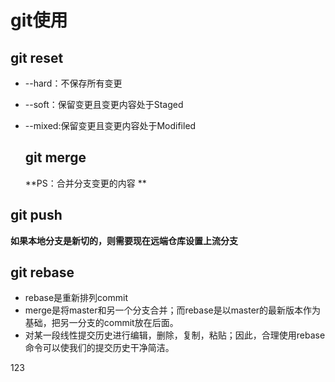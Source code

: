 # git使用

## git reset



* --hard：不保存所有变更

* --soft：保留变更且变更内容处于Staged

* --mixed:保留变更且变更内容处于Modifiled

  ## git merge

  **PS：合并分支变更的内容 ** 

## git push

**如果本地分支是新切的，则需要现在远端仓库设置上流分支**

##  git rebase

* rebase是重新排列commit
* merge是将master和另一个分支合并；而rebase是以master的最新版本作为基础，把另一分支的commit放在后面。
* 对某一段线性提交历史进行编辑，删除，复制，粘贴；因此，合理使用rebase命令可以使我们的提交历史干净简洁。

123
